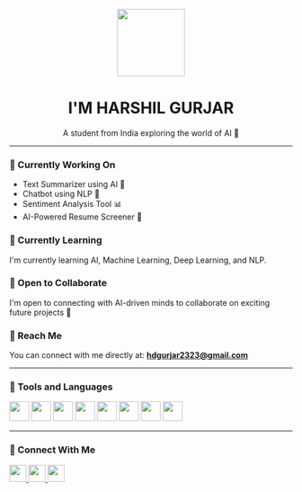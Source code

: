 <p align="center">
  <img src="https://www.adoreinfotech.com/assets/img/chatbot-marketing.gif" width="120" />
</p>

<h1 align="center">I'M HARSHIL GURJAR</h1>

<p align="center">A student from India exploring the world of AI 🤖</p>

---

### 🔧 Currently Working On
- Text Summarizer using AI 📝  
- Chatbot using NLP 💬  
- Sentiment Analysis Tool 📊  
- AI-Powered Resume Screener 📄  

### 📘 Currently Learning
I'm currently learning AI, Machine Learning, Deep Learning, and NLP.

### 🤝 Open to Collaborate
I'm open to connecting with AI-driven minds to collaborate on exciting future projects 🤝

### 📩 Reach Me
You can connect with me directly at: **hdgurjar2323@gmail.com**

---

### 🧰 Tools and Languages

<p align="left">
  <img src="https://cdn.jsdelivr.net/gh/devicons/devicon/icons/c/c-original.svg" width="35" />
  <img src="https://cdn.jsdelivr.net/gh/devicons/devicon/icons/cplusplus/cplusplus-original.svg" width="35" />
  <img src="https://cdn.jsdelivr.net/gh/devicons/devicon/icons/python/python-original.svg" width="35" />
  <img src="https://cdn.jsdelivr.net/gh/devicons/devicon/icons/java/java-original.svg" width="35" />
  <img src="https://cdn.jsdelivr.net/gh/devicons/devicon/icons/mysql/mysql-original.svg" width="35" />
  <img src="https://cdn.jsdelivr.net/gh/devicons/devicon/icons/jupyter/jupyter-original.svg" width="35" />
  <img src="https://cdn.jsdelivr.net/gh/devicons/devicon/icons/tensorflow/tensorflow-original.svg" width="35" />
  <img src="https://cdn.jsdelivr.net/gh/devicons/devicon/icons/pytorch/pytorch-original.svg" width="35" />
</p>

---

### 🔗 Connect With Me

<p align="left">
  <a href="https://twitter.com/your_username" target="_blank">
    <img src="https://cdn.jsdelivr.net/gh/devicons/devicon/icons/twitter/twitter-original.svg" width="30" />
  </a>
  <a href="https://linkedin.com/in/your_username" target="_blank">
    <img src="https://cdn.jsdelivr.net/gh/devicons/devicon/icons/linkedin/linkedin-original.svg" width="30" />
  </a>
  <a href="mailto:hdgurjar2323@gmail.com">
    <img src="https://upload.wikimedia.org/wikipedia/commons/4/4e/Gmail_Icon.png" width="30" />
  </a>
</p>
